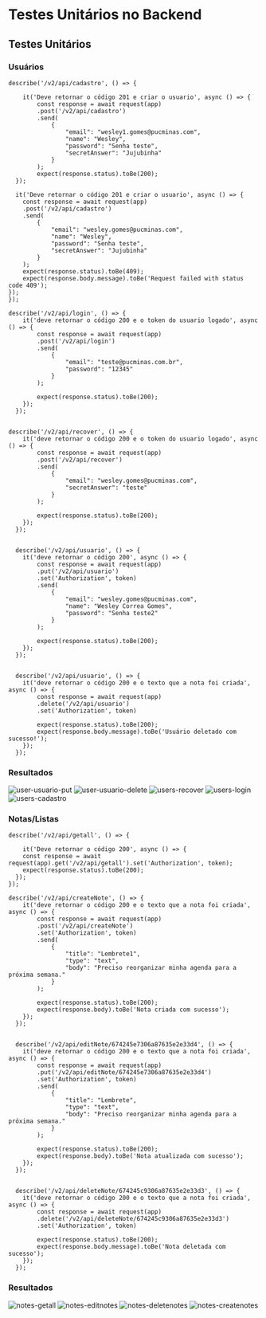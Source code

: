 # Testes Unitários no Backend

## Testes Unitários

### Usuários

```node
describe('/v2/api/cadastro', () => {

    it('Deve retornar o código 201 e criar o usuario', async () => {
        const response = await request(app)
        .post('/v2/api/cadastro')
        .send(
            {
                "email": "wesley1.gomes@pucminas.com",
                "name": "Wesley",
                "password": "Senha teste",
                "secretAnswer": "Jujubinha"
            }
        );
        expect(response.status).toBe(200);
  });

  it('Deve retornar o código 201 e criar o usuario', async () => {
    const response = await request(app)
    .post('/v2/api/cadastro')
    .send(
        {
            "email": "wesley.gomes@pucminas.com",
            "name": "Wesley",
            "password": "Senha teste",
            "secretAnswer": "Jujubinha"
        }
    );
    expect(response.status).toBe(409);
    expect(response.body.message).toBe('Request failed with status code 409');
});
});

describe('/v2/api/login', () => {
    it('deve retornar o código 200 e o token do usuario logado', async () => {
        const response = await request(app)
        .post('/v2/api/login')
        .send(
            {
                "email": "teste@pucminas.com.br",
                "password": "12345"
            }
        );

        expect(response.status).toBe(200);
    });
  });


describe('/v2/api/recover', () => {
    it('deve retornar o código 200 e o token do usuario logado', async () => {
        const response = await request(app)
        .post('/v2/api/recover')
        .send(
            {
                "email": "wesley.gomes@pucminas.com",
                "secretAnswer": "teste"
            }
        );

        expect(response.status).toBe(200);
    });
  });


  describe('/v2/api/usuario', () => {
    it('deve retornar o código 200', async () => {
        const response = await request(app)
        .put('/v2/api/usuario')
        .set('Authorization', token)
        .send(
            {
                "email": "wesley.gomes@pucminas.com",
                "name": "Wesley Correa Gomes",
                "password": "Senha teste2"
            }
        );
  
        expect(response.status).toBe(200);
    });
  });


  describe('/v2/api/usuario', () => {
    it('deve retornar o código 200 e o texto que a nota foi criada', async () => {
        const response = await request(app)
        .delete('/v2/api/usuario')
        .set('Authorization', token)
  
        expect(response.status).toBe(200);
        expect(response.body.message).toBe('Usuário deletado com sucesso!');
    });
  });
```

### Resultados

![user-usuario-put](https://github.com/user-attachments/assets/3b11c5f8-40c2-4d17-aa2a-d91b9ea05b64)
![user-usuario-delete](https://github.com/user-attachments/assets/4ad93566-26bb-44cb-834d-963178b51612)
![users-recover](https://github.com/user-attachments/assets/39ed4b1e-940c-409c-8d36-32be17a569a8)
![users-login](https://github.com/user-attachments/assets/9486abcd-3212-41fe-9ada-d7442a14d762)
![users-cadastro](https://github.com/user-attachments/assets/5401e54c-a2a4-4b7f-b850-094fb987aa38)

### Notas/Listas

```node
describe('/v2/api/getall', () => {

    it('Deve retornar o código 200', async () => {
    const response = await request(app).get('/v2/api/getall').set('Authorization', token);
    expect(response.status).toBe(200);
  });
});

describe('/v2/api/createNote', () => {
    it('deve retornar o código 200 e o texto que a nota foi criada', async () => {
        const response = await request(app)
        .post('/v2/api/createNote')
        .set('Authorization', token)
        .send(
            {
                "title": "Lembrete1",
                "type": "text",
                "body": "Preciso reorganizar minha agenda para a próxima semana."
            }
        );

        expect(response.status).toBe(200);
        expect(response.body).toBe('Nota criada com sucesso');
    });
  });


  describe('/v2/api/editNote/674245e7306a87635e2e33d4', () => {
    it('deve retornar o código 200 e o texto que a nota foi criada', async () => {
        const response = await request(app)
        .put('/v2/api/editNote/674245e7306a87635e2e33d4')
        .set('Authorization', token)
        .send(
            {
                "title": "Lembrete",
                "type": "text",
                "body": "Preciso reorganizar minha agenda para a próxima semana."
            }
        );
  
        expect(response.status).toBe(200);
        expect(response.body).toBe('Nota atualizada com sucesso');
    });
  });


  describe('/v2/api/deleteNote/674245c9306a87635e2e33d3', () => {
    it('deve retornar o código 200 e o texto que a nota foi criada', async () => {
        const response = await request(app)
        .delete('/v2/api/deleteNote/674245c9306a87635e2e33d3')
        .set('Authorization', token)
  
        expect(response.status).toBe(200);
        expect(response.body.message).toBe('Nota deletada com sucesso');
    });
  });

```

### Resultados

![notes-getall](https://github.com/user-attachments/assets/462c6282-97e7-45fd-be73-dbb5febdff06)
![notes-editnotes](https://github.com/user-attachments/assets/997cf0dd-9cdc-48cb-9347-488192bfebc8)
![notes-deletenotes](https://github.com/user-attachments/assets/bf3cd8e5-9155-40d4-bf77-473bc216ac55)
![notes-createnotes](https://github.com/user-attachments/assets/b945940e-f8d7-4dd1-afad-3ae186038f77)
